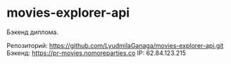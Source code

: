 # movies-explorer-api
Бэкенд диплома.

Репозиторий: https://github.com/LyudmilaGanaga/movies-explorer-api.git
Бэкенд: https://pr-movies.nomoreparties.co
IP: 62.84.123.215

